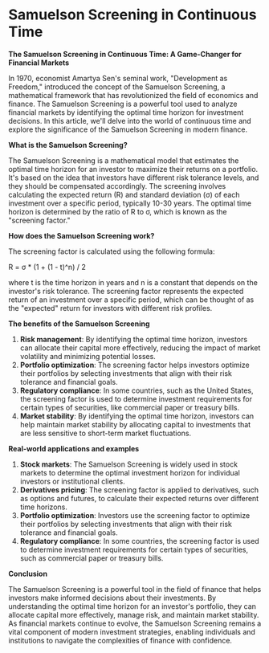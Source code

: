 # Samuelson Screening in Continuous Time

**The Samuelson Screening in Continuous Time: A Game-Changer for Financial Markets**

In 1970, economist Amartya Sen's seminal work, "Development as Freedom," introduced the concept of the Samuelson Screening, a mathematical framework that has revolutionized the field of economics and finance. The Samuelson Screening is a powerful tool used to analyze financial markets by identifying the optimal time horizon for investment decisions. In this article, we'll delve into the world of continuous time and explore the significance of the Samuelson Screening in modern finance.

**What is the Samuelson Screening?**

The Samuelson Screening is a mathematical model that estimates the optimal time horizon for an investor to maximize their returns on a portfolio. It's based on the idea that investors have different risk tolerance levels, and they should be compensated accordingly. The screening involves calculating the expected return (R) and standard deviation (σ) of each investment over a specific period, typically 10-30 years. The optimal time horizon is determined by the ratio of R to σ, which is known as the "screening factor."

**How does the Samuelson Screening work?**

The screening factor is calculated using the following formula:

R = σ \* (1 + (1 - t)^n) / 2

where t is the time horizon in years and n is a constant that depends on the investor's risk tolerance. The screening factor represents the expected return of an investment over a specific period, which can be thought of as the "expected" return for investors with different risk profiles.

**The benefits of the Samuelson Screening**

1. **Risk management**: By identifying the optimal time horizon, investors can allocate their capital more effectively, reducing the impact of market volatility and minimizing potential losses.
2. **Portfolio optimization**: The screening factor helps investors optimize their portfolios by selecting investments that align with their risk tolerance and financial goals.
3. **Regulatory compliance**: In some countries, such as the United States, the screening factor is used to determine investment requirements for certain types of securities, like commercial paper or treasury bills.
4. **Market stability**: By identifying the optimal time horizon, investors can help maintain market stability by allocating capital to investments that are less sensitive to short-term market fluctuations.

**Real-world applications and examples**

1. **Stock markets**: The Samuelson Screening is widely used in stock markets to determine the optimal investment horizon for individual investors or institutional clients.
2. **Derivatives pricing**: The screening factor is applied to derivatives, such as options and futures, to calculate their expected returns over different time horizons.
3. **Portfolio optimization**: Investors use the screening factor to optimize their portfolios by selecting investments that align with their risk tolerance and financial goals.
4. **Regulatory compliance**: In some countries, the screening factor is used to determine investment requirements for certain types of securities, such as commercial paper or treasury bills.

**Conclusion**

The Samuelson Screening is a powerful tool in the field of finance that helps investors make informed decisions about their investments. By understanding the optimal time horizon for an investor's portfolio, they can allocate capital more effectively, manage risk, and maintain market stability. As financial markets continue to evolve, the Samuelson Screening remains a vital component of modern investment strategies, enabling individuals and institutions to navigate the complexities of finance with confidence.
